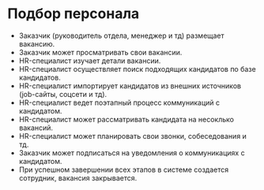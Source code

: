 # Подбор персонала

- Заказчик (руководитель отдела, менеджер и тд) размещает вакансию.
- Заказчик может просматривать свои вакансии.
- HR-специалист изучает детали вакансии.
- HR-специалист осуществляет поиск подходящих кандидатов по базе кандидатов.
- HR-специалист импортирует кандидатов из внешних источников (job-сайты, соцсети и тд).
- HR-специалист ведет поэтапный процесс коммуникаций с кандидатом.
- HR-специалист может рассматривать кандидата на несоклько вакансий.
- HR-специалист может планировать свои звонки, собеседования и тд.
- Заказчик может подписаться на уведомления о коммуникациях с кандидатом.
- При успешном завершении всех этапов в системе создается сотрудник, вакансия закрывается.
